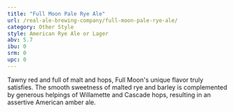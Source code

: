 ```yaml
---
title: "Full Moon Pale Rye Ale"
url: /real-ale-brewing-company/full-moon-pale-rye-ale/
category: Other Style
style: American Rye Ale or Lager
abv: 5.7
ibu: 0
srm: 0
upc: 0
---
```

Tawny red and full of malt and hops, Full Moon's unique flavor truly satisfies. The smooth sweetness of malted rye and barley is complemented by generous helpings of Willamette and Cascade hops, resulting in an assertive American amber ale.

